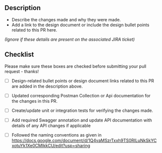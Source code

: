 ## Description

* Describe the changes made and why they were made.
* Add a link to the design document or include the design bullet points related to this PR here.

 _(Ignore if these details are present on the associated JIRA ticket)_

## Checklist

Please make sure these boxes are checked before submitting your pull request - thanks!

- [ ] Design-related bullet points or design document links related to this PR are added in the description above. 

- [ ] Updated corresponding Postman Collection or Api documentation for the changes in this PR.

- [ ] Create/update unit or integration tests for verifying the changes made.

- [ ] Add required Swagger annotation and update API documentation with details of any API changes if applicable

- [ ] Followed the naming conventions as given in https://docs.google.com/document/d/1Q4vaMSzrTxxh9TS0RILuNkSkYCxotuYk1Xe0CMIkkCU/edit?usp=sharing
